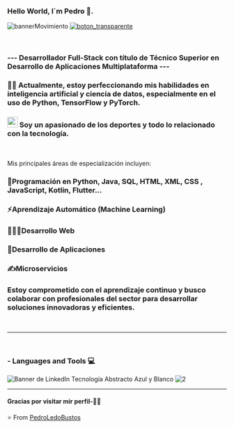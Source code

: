 ### Hello World, I´m Pedro 👋.
![bannerMovimiento](https://github.com/PedroLedoBustos/PedroLedoBustos/assets/152484958/aa7f9e1b-ddb0-4d4a-bb33-41d3e516e03a)
[![boton_transparente](https://github.com/PedroLedoBustos/PedroLedoBustos/assets/152484958/57d2449d-039c-46a1-9be1-38db05a9affc)](https://github.com/PedroLedoBustos/PedroLedoBustos/assets/152484958/c9c1b731-a15e-49ab-89c8-c268408df141)

<br />

### --- Desarrollador Full-Stack con título de Técnico Superior en Desarrollo de Aplicaciones Multiplataforma ---

###       👨‍💻 Actualmente, estoy perfeccionando mis habilidades en inteligencia artificial y ciencia de datos, especialmente en el uso de Python, TensorFlow y PyTorch.
###        <img src="https://github.com/TheDudeThatCode/TheDudeThatCode/blob/master/Assets/Earth.gif" width="24px">   Soy un apasionado de los deportes y todo lo relacionado con la tecnología.
<br />
<br />
                                          Mis principales áreas de especialización incluyen:

###        🚀Programación en Python, Java, SQL, HTML, XML, CSS , JavaScript, Kotlin, Flutter...
###        ⚡Aprendizaje Automático (Machine Learning)
###        👨🏽‍💻Desarrollo Web
###        🎯Desarrollo de Aplicaciones
###        ✍️Microservicios
### Estoy comprometido con el aprendizaje continuo y busco colaborar con profesionales del sector para desarrollar soluciones innovadoras y eficientes.

<br />

*************

<br />

### - Languages and Tools 💻

![Banner de LinkedIn Tecnología Abstracto Azul y Blanco](https://github.com/PedroLedoBustos/PedroLedoBustos/assets/152484958/2678ee29-509b-4527-b4c7-24fbf4b229de)
![2](https://github.com/PedroLedoBustos/PedroLedoBustos/assets/152484958/b56edd08-14d7-4fd6-9786-4f69efa42683)


</p>

***********************************

#### Gracias por visitar mir perfil-🙏🏼



⭐️ From [PedroLedoBustos](https://github.com/PedroLedoBustos)
